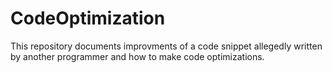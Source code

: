 # CodeOptimization
This repository documents improvments of a code snippet allegedly written by another programmer and how to make code optimizations.
